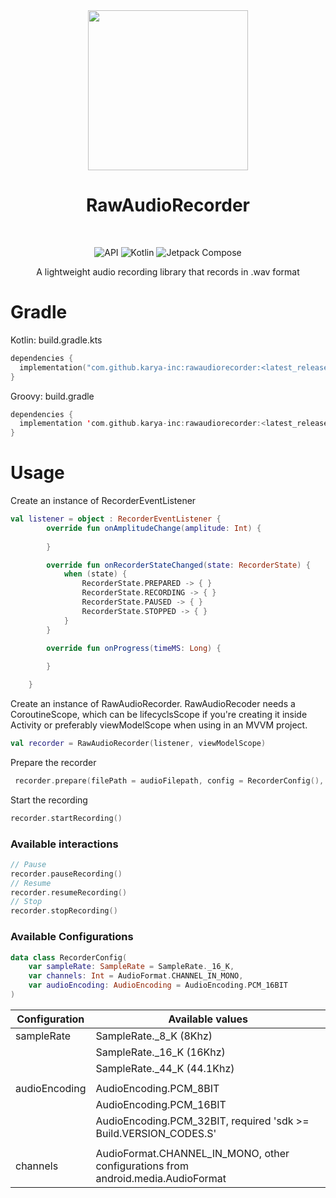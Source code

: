 <div align="center">
<img src='https://github.com/karya-inc/RawAudioRecorder/assets/69595691/1d70ff80-7639-4ab7-8fd4-3da69d95ca4e' width='256px' />
</div>

<h1 align="center">RawAudioRecorder</h1>

</br>

<p align="center">
  <img alt="API" src="https://img.shields.io/badge/Api%2021+-50f270?logo=android&logoColor=black&style=for-the-badge"/></a>
  <img alt="Kotlin" src="https://img.shields.io/badge/Kotlin-a503fc?logo=kotlin&logoColor=white&style=for-the-badge"/></a>
  <img alt="Jetpack Compose" src="https://img.shields.io/static/v1?style=for-the-badge&message=Jetpack+Compose&color=4285F4&logo=Jetpack+Compose&logoColor=FFFFFF&label="/></a> 
<p/>

<p align="center">A lightweight audio recording library that records in .wav format</p>

# Gradle

Kotlin: build.gradle.kts
```kotlin
dependencies {
  implementation("com.github.karya-inc:rawaudiorecorder:<latest_release>")
}
```

Groovy: build.gradle
```kotlin
dependencies {
  implementation 'com.github.karya-inc:rawaudiorecorder:<latest_release>'
}
```

# Usage

Create an instance of RecorderEventListener
```kotlin
val listener = object : RecorderEventListener {
        override fun onAmplitudeChange(amplitude: Int) {
           
        }

        override fun onRecorderStateChanged(state: RecorderState) {
            when (state) {
                RecorderState.PREPARED -> { }
                RecorderState.RECORDING -> { }
                RecorderState.PAUSED -> { }
                RecorderState.STOPPED -> { }
            }
        }

        override fun onProgress(timeMS: Long) {
            
        }

    }
```

Create an instance of RawAudioRecorder. 
RawAudioRecoder needs a CoroutineScope, which can be lifecyclsScope if you're creating it inside Activity or preferably viewModelScope when using in an MVVM project. 
```kotlin
val recorder = RawAudioRecorder(listener, viewModelScope)
```

Prepare the recorder
```kotlin
 recorder.prepare(filePath = audioFilepath, config = RecorderConfig(), suppressNoise = true)
```
Start the recording
```kotlin
recorder.startRecording()
```

### Available interactions
```kotlin
// Pause
recorder.pauseRecording()
// Resume
recorder.resumeRecording()
// Stop
recorder.stopRecording()
```

### Available Configurations
```kotlin
data class RecorderConfig(
    var sampleRate: SampleRate = SampleRate._16_K,
    var channels: Int = AudioFormat.CHANNEL_IN_MONO,
    var audioEncoding: AudioEncoding = AudioEncoding.PCM_16BIT
)
```

| Configuration | Available values                                                                 |
|---------------|----------------------------------------------------------------------------------|
| sampleRate    | SampleRate._8_K (8Khz)                                                           |
|               | SampleRate._16_K (16Khz)                                                         |
|               | SampleRate._44_K (44.1Khz)                                                       |
|               |                                                                                  |
| audioEncoding | AudioEncoding.PCM_8BIT                                                           |
|               | AudioEncoding.PCM_16BIT                                                          |
|               | AudioEncoding.PCM_32BIT, required 'sdk >= Build.VERSION_CODES.S'                 |
|               |                                                                                  |
| channels      | AudioFormat.CHANNEL_IN_MONO, other configurations from android.media.AudioFormat |
